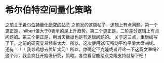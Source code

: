 # 希尔伯特空间量化策略

[之前关于希尔伯特量化研究的帖子](https://uqer.datayes.com/community/share/57890dac228e5b8a0b932d65)
之前发的这篇帖子，逻辑上有点问题。第一个更正是，hilbert值大于0表示的是上升趋势。第二个更正是，二阶差分逻辑上有点问题的。第三个更正是，用当天数据也是有逻辑问题的。
关于这三点，重新编写了下。之前的研究交易频率太大。所以，这次使用20天移动平均平滑大盘曲线。
还有！！！我炒鸡想去优矿实习！所以，你确定不克隆或者评论一下这篇文章吗?这个月，我会疯狂开始发研究，策略。各位看官能给点克隆支持就帮下吧！